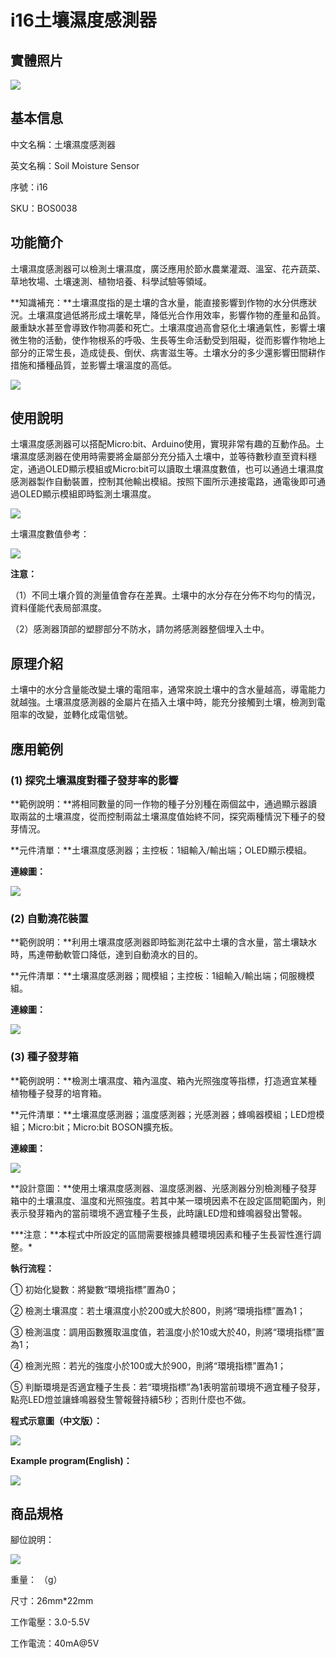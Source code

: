 # i16土壤濕度感測器

## 實體照片

![](../.gitbook/assets/boson-tu-rang-shi-du-chuan-gan-qi-shi-wu-tu-pian.jpg)

## 基本信息

中文名稱：土壤濕度感測器

英文名稱：Soil Moisture Sensor

序號：i16

SKU：BOS0038

## 功能簡介

土壤濕度感測器可以檢測土壤濕度，廣泛應用於節水農業灌溉、溫室、花卉蔬菜、草地牧場、土壤速測、植物培養、科學試驗等領域。

**知識補充：**土壤濕度指的是土壤的含水量，能直接影響到作物的水分供應狀況。土壤濕度過低將形成土壤乾旱，降低光合作用效率，影響作物的產量和品質。嚴重缺水甚至會導致作物凋萎和死亡。土壤濕度過高會惡化土壤通氣性，影響土壤微生物的活動，使作物根系的呼吸、生長等生命活動受到阻礙，從而影響作物地上部分的正常生長，造成徒長、倒伏、病害滋生等。土壤水分的多少還影響田間耕作措施和播種品質，並影響土壤溫度的高低。

![](../.gitbook/assets/boson-tu-rang-shi-du-chuan-gan-qi-mo-kuai-jian-jie.png)

## 使用說明

土壤濕度感測器可以搭配Micro:bit、Arduino使用，實現非常有趣的互動作品。土壤濕度感測器在使用時需要將金屬部分充分插入土壤中，並等待數秒直至資料穩定，通過OLED顯示模組或Micro:bit可以讀取土壤濕度數值，也可以通過土壤濕度感測器製作自動裝置，控制其他輸出模組。按照下圖所示連接電路，通電後即可通過OLED顯示模組即時監測土壤濕度。

![](../.gitbook/assets/boson-tu-rang-shi-du-chuan-gan-qi-shi-yong-shuo-ming-1.png)

土壤濕度數值參考：

![](../.gitbook/assets/boson-tu-rang-shi-du-chuan-gan-qi-shi-yong-shuo-ming-2.png)

**注意：**

（1）不同土壤介質的測量值會存在差異。土壤中的水分存在分佈不均勻的情況，資料僅能代表局部濕度。

（2）感測器頂部的塑膠部分不防水，請勿將感測器整個埋入土中。

## 原理介紹

土壤中的水分含量能改變土壤的電阻率，通常來說土壤中的含水量越高，導電能力就越強。土壤濕度感測器的金屬片在插入土壤中時，能充分接觸到土壤，檢測到電阻率的改變，並轉化成電信號。

## 應用範例

### \(1\) 探究土壤濕度對種子發芽率的影響

**範例說明：**將相同數量的同一作物的種子分別種在兩個盆中，通過顯示器讀取兩盆的土壤濕度，從而控制兩盆土壤濕度值始終不同，探究兩種情況下種子的發芽情況。

**元件清單：**土壤濕度感測器；主控板：1組輸入/輸出端；OLED顯示模組。

**連線圖：**

![](../.gitbook/assets/boson-tu-rang-shi-du-chuan-gan-qi-ying-yong-yang-li-1-lian-xian-tu.png)

### \(2\) 自動澆花裝置

**範例說明：**利用土壤濕度感測器即時監測花盆中土壤的含水量，當土壤缺水時，馬達帶動軟管口降低，達到自動澆水的目的。

**元件清單：**土壤濕度感測器；閥模組；主控板：1組輸入/輸出端；伺服機模組。

**連線圖：**

![](../.gitbook/assets/boson-tu-rang-shi-du-chuan-gan-qi-ying-yong-yang-li-2-lian-xian-tu.png)

### \(3\) 種子發芽箱

**範例說明：**檢測土壤濕度、箱內溫度、箱內光照強度等指標，打造適宜某種植物種子發芽的培育箱。

**元件清單：**土壤濕度感測器；溫度感測器；光感測器；蜂鳴器模組；LED燈模組；Micro:bit；Micro:bit BOSON擴充板。

**連線圖：**

![](../.gitbook/assets/boson-tu-rang-shi-du-chuan-gan-qi-ying-yong-yang-li-3-lian-xian-tu.png)

**設計意圖：**使用土壤濕度感測器、溫度感測器、光感測器分別檢測種子發芽箱中的土壤濕度、溫度和光照強度。若其中某一環境因素不在設定區間範圍內，則表示發芽箱內的當前環境不適宜種子生長，此時讓LED燈和蜂鳴器發出警報。

**\*注意：**本程式中所設定的區間需要根據具體環境因素和種子生長習性進行調整。\*

**執行流程：**

① 初始化變數：將變數“環境指標”置為0；

② 檢測土壤濕度：若土壤濕度小於200或大於800，則將“環境指標”置為1；

③ 檢測溫度：調用函數獲取溫度值，若溫度小於10或大於40，則將“環境指標”置為1；

④ 檢測光照：若光的強度小於100或大於900，則將“環境指標”置為1；

⑤ 判斷環境是否適宜種子生長：若“環境指標”為1表明當前環境不適宜種子發芽，點亮LED燈並讓蜂鳴器發生警報聲持續5秒；否則什麼也不做。

**程式示意圖（中文版）：**

![](../.gitbook/assets/boson-tu-rang-shi-du-chuan-gan-qi-ying-yong-yang-li-3-cheng-xu-shi-yi-tu-zhong-wen-ban.png)

**Example program(English)：**

![](../.gitbook/assets/boson-tu-rang-shi-du-chuan-gan-qi-ying-yong-yang-li-3-cheng-xu-shi-yi-tu-ying-wen-ban.png)

## 商品規格

腳位說明：

![](../.gitbook/assets/boson-tu-rang-shi-du-chuan-gan-qi-yin-jiao-shuo-ming.png)

重量： （g）

尺寸：26mm\*22mm

工作電壓：3.0-5.5V

工作電流：40mA@5V

